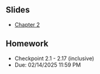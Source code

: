 ## Slides
- [Chapter 2](Chapter02.pdf)

## Homework
- Checkpoint 2.1 - 2.17 (inclusive)
- Due: 02/14/2025 11:59 PM
